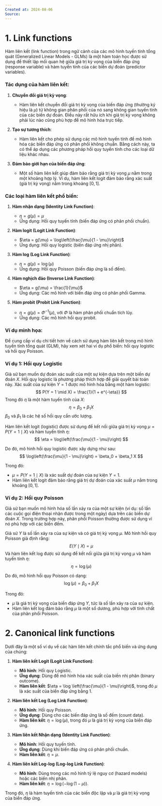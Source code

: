```yaml
---
Created at: 2024-08-06
Source:
---
```

# 1. Link functions
Hàm liên kết (link function) trong ngữ cảnh của các mô hình tuyến tính tổng quát (Generalized Linear Models - GLMs) là một hàm toán học được sử dụng để thiết lập mối quan hệ giữa giá trị kỳ vọng của biến đáp ứng (response variable) và hàm tuyến tính của các biến dự đoán (predictor variables).
### Tác dụng của hàm liên kết:

1. **Chuyển đổi giá trị kỳ vọng**:
    - Hàm liên kết chuyển đổi giá trị kỳ vọng của biến đáp ứng (thường ký hiệu là $\mu$) từ không gian phân phối của nó sang không gian tuyến tính của các biến dự đoán. Điều này rất hữu ích khi giá trị kỳ vọng không phải lúc nào cũng phù hợp để mô hình hóa trực tiếp.
    
2. **Tạo sự tương thích**:
    - Hàm liên kết cho phép sử dụng các mô hình tuyến tính để mô hình hóa các biến đáp ứng có phân phối không chuẩn. Bằng cách này, ta có thể áp dụng các phương pháp hồi quy tuyến tính cho các loại dữ liệu khác nhau.
    
3. **Đảm bảo giới hạn của biến đáp ứng**:
    - Một số hàm liên kết giúp đảm bảo rằng giá trị kỳ vọng $\mu$ nằm trong một khoảng hợp lý. Ví dụ, hàm liên kết logit đảm bảo rằng xác suất (giá trị kỳ vọng) nằm trong khoảng $[0, 1]$.
### Các loại hàm liên kết phổ biến:

1. **Hàm nhận dạng (Identity Link Function)**:
    - $\eta = g(\mu) = \mu$
    - Ứng dụng: Hồi quy tuyến tính (biến đáp ứng có phân phối chuẩn).

2. **Hàm logit (Logit Link Function)**:
    - $\eta = g(\mu) = \log\left(\frac{\mu}{1 - \mu}\right)$
    - Ứng dụng: Hồi quy logistic (biến đáp ứng nhị phân).

3. **Hàm log (Log Link Function)**:
    - $\eta = g(\mu) = \log(\mu)$
    - Ứng dụng: Hồi quy Poisson (biến đáp ứng là số đếm).

4. **Hàm nghịch đảo (Inverse Link Function)**:
    - $\eta = g(\mu) = \frac{1}{\mu}$
    - Ứng dụng: Các mô hình với biến đáp ứng có phân phối Gamma.

5. **Hàm probit (Probit Link Function)**:
    - $\eta = g(\mu) = \Phi^{-1}(\mu)$, với $\Phi$ là hàm phân phối chuẩn tích lũy.
    - Ứng dụng: Các mô hình hồi quy probit.

### Ví dụ minh họa:

Để cung cấp ví dụ chi tiết hơn về cách sử dụng hàm liên kết trong mô hình tuyến tính tổng quát (GLM), hãy xem xét hai ví dụ phổ biến: hồi quy logistic và hồi quy Poisson.
### Ví dụ 1: Hồi quy Logistic

Giả sử bạn muốn dự đoán xác suất của một sự kiện dựa trên một biến dự đoán $X$. Hồi quy logistic là phương pháp thích hợp để giải quyết bài toán này. Xác suất của sự kiện $Y = 1$ được mô hình hóa bằng một hàm logistic:
$$ P(Y = 1 \mid X) = \frac{1}{1 + e^{-\eta}} $$
Trong đó $\eta$ là một hàm tuyến tính của $X$:
$$ \eta = \beta_0 + \beta_1 X $$
$\beta_0$ và $\beta_1$ là các hệ số hồi quy cần ước lượng.

Hàm liên kết logit (logistic) được sử dụng để kết nối giữa giá trị kỳ vọng $\mu = P(Y = 1 \mid X)$ và hàm tuyến tính $\eta$:
$$ \eta = \log\left(\frac{\mu}{1 - \mu}\right) $$

Do đó, mô hình hồi quy logistic được xây dựng như sau:
$$ \log\left(\frac{\mu}{1 - \mu}\right) = \beta_0 + \beta_1 X $$

Trong đó:
- $\mu = P(Y = 1 \mid X)$ là xác suất dự đoán của sự kiện $Y = 1$.
- Hàm liên kết logit đảm bảo rằng giá trị dự đoán của xác suất $\mu$ nằm trong khoảng $[0, 1]$.

### Ví dụ 2: Hồi quy Poisson

Giả sử bạn muốn mô hình hóa số lần xảy ra của một sự kiện (ví dụ: số lần các cuộc gọi điện thoại nhận được trong một ngày) dựa trên các biến dự đoán $X$. Trong trường hợp này, phân phối Poisson thường được sử dụng vì nó phù hợp với các biến đếm.

Giả sử $Y$ là số lần xảy ra của sự kiện và có giá trị kỳ vọng $\mu$. Mô hình hồi quy Poisson giả định rằng:
$$ E(Y \mid X) = \mu $$
Và hàm liên kết log được sử dụng để kết nối giữa giá trị kỳ vọng $\mu$ và hàm tuyến tính $\eta$:
$$ \eta = \log(\mu) $$

Do đó, mô hình hồi quy Poisson có dạng:
$$ \log(\mu) = \beta_0 + \beta_1 X $$

Trong đó:
- $\mu$ là giá trị kỳ vọng của biến đáp ứng $Y$, tức là số lần xảy ra của sự kiện.
- Hàm liên kết log đảm bảo rằng $\mu$ là một số dương, phù hợp với tính chất của phân phối Poisson.
# 2. Canonical link functions
Dưới đây là một số ví dụ về các hàm liên kết chính tắc phổ biến và ứng dụng của chúng:

1. **Hàm liên kết Logit (Logit Link Function)**:
    - **Mô hình**: Hồi quy Logistic.
    - **Ứng dụng**: Dùng để mô hình hóa xác suất của biến nhị phân (binary outcome).
    - **Hàm liên kết**: $\eta = \log \left(\frac{\mu}{1 - \mu}\right)$, trong đó $\mu$ là xác suất của biến đáp ứng bằng 1.

2. **Hàm liên kết Log (Log Link Function)**:
    - **Mô hình**: Hồi quy Poisson.
    - **Ứng dụng**: Dùng cho các biến đáp ứng là số đếm (count data).
    - **Hàm liên kết**: $\eta = \log(\mu)$, trong đó $\mu$ là giá trị kỳ vọng của biến đáp ứng.

3. **Hàm liên kết Nhận dạng (Identity Link Function)**:
    - **Mô hình**: Hồi quy tuyến tính.
    - **Ứng dụng**: Dùng khi biến đáp ứng có phân phối chuẩn.
    - **Hàm liên kết**: $\eta = \mu$.

4. **Hàm liên kết Log-log (Log-log Link Function)**:
    - **Mô hình**: Dùng trong các mô hình tỷ lệ nguy cơ (hazard models) hoặc các biến nhị phân.
    - **Hàm liên kết**: $\eta = \log(-\log(1 - \mu))$.

Trong đó, $\eta$ là hàm tuyến tính của các biến độc lập và $\mu$ là giá trị kỳ vọng của biến đáp ứng.